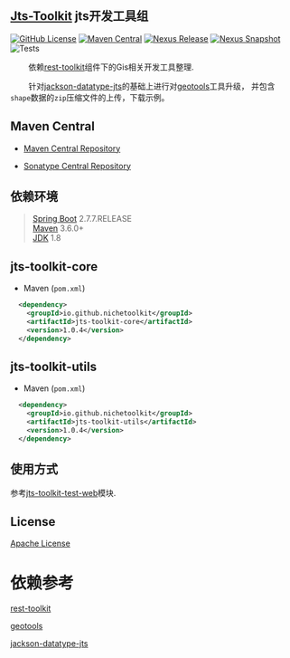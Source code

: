 ## [Jts-Toolkit](https://github.com/NicheToolkit/jts-toolkit) jts开发工具组

[![GitHub License](https://img.shields.io/badge/license-Apache-blue.svg)](https://github.com/NicheToolkit/jts-toolkit/blob/master/LICENSE)
[![Maven Central](https://img.shields.io/maven-central/v/io.github.nichetoolkit/jts-toolkit-utils)](https://central.sonatype.com/search?smo=true&q=jts-toolkit-utils&namespace=io.github.nichetoolkit)
[![Nexus Release](https://img.shields.io/nexus/r/io.github.nichetoolkit/jts-toolkit-utils?server=https%3A%2F%2Fs01.oss.sonatype.org)](https://s01.oss.sonatype.org/content/repositories/releases/io/github/nichetoolkit/jts-toolkit-utils/)
[![Nexus Snapshot](https://img.shields.io/nexus/s/io.github.nichetoolkit/jts-toolkit-utils?server=https%3A%2F%2Fs01.oss.sonatype.org)](https://s01.oss.sonatype.org/content/repositories/snapshots/io/github/nichetoolkit/jts-toolkit-utils/)
![Tests](https://github.com/NicheToolkit/jts-toolkit/workflows/Tests/badge.svg)

&emsp;&emsp; 依赖[rest-toolkit](https://github.com/NicheToolkit/rest-toolkit)组件下的Gis相关开发工具整理.

&emsp;&emsp; 针对[jackson-datatype-jts](https://github.com/bedatadriven/jackson-datatype-jts)的基础上进行对[geotools](https://github.com/geotools/geotools)工具升级，
并包含`shape`数据的`zip`压缩文件的上传，下载示例。

## Maven Central

-  [Maven Central Repository](https://search.maven.org/search?q=io.github.nichetoolkit)

-  [Sonatype Central Repository](https://central.sonatype.dev/search?q=io.github.nichetoolkit)

## 依赖环境
 > [Spring Boot](https://spring.io/projects/spring-boot) 2.7.7.RELEASE\
 > [Maven](https://maven.apache.org/) 3.6.0+\
 > [JDK](https://www.oracle.com/java/technologies/downloads/#java8) 1.8
 
## jts-toolkit-core
 * Maven (`pom.xml`)
```xml
  <dependency>
    <groupId>io.github.nichetoolkit</groupId>
    <artifactId>jts-toolkit-core</artifactId>
    <version>1.0.4</version>
  </dependency>
```

## jts-toolkit-utils
 * Maven (`pom.xml`)
```xml
  <dependency>
    <groupId>io.github.nichetoolkit</groupId>
    <artifactId>jts-toolkit-utils</artifactId>
    <version>1.0.4</version>
  </dependency>
```

## 使用方式

参考[jts-toolkit-test-web](https://github.com/NicheToolkit/jts-toolkit/tree/master/jts-toolkit-test-web)模块.

## License 

 [Apache License](https://www.apache.org/licenses/LICENSE-2.0)

 # 依赖参考

 [rest-toolkit](https://github.com/NicheToolkit/rest-toolkit)
 
 [geotools](https://github.com/geotools/geotools)
 
 [jackson-datatype-jts](https://github.com/bedatadriven/jackson-datatype-jts)
 
